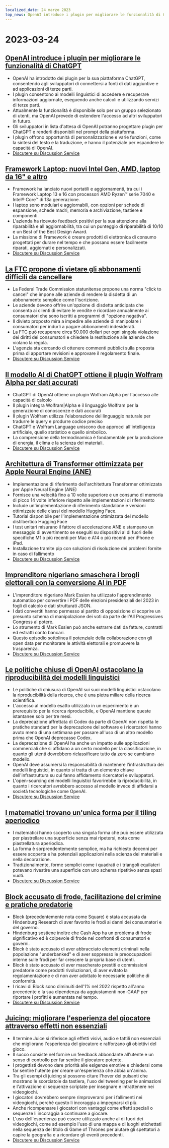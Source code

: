 ```yaml
---
localized_date: 24 marzo 2023
top_news: OpenAI introduce i plugin per migliorare le funzionalità di ChatGPT
---
```


# 2023-03-24

## [OpenAI introduce i plugin per migliorare le funzionalità di ChatGPT](https://openai.com/blog/chatgpt-plugins)

- OpenAI ha introdotto dei plugin per la sua piattaforma ChatGPT, consentendo agli sviluppatori di connettersi a fonti di dati aggiuntive e ad applicazioni di terze parti.
- I plugin consentono ai modelli linguistici di accedere e recuperare informazioni aggiornate, eseguendo anche calcoli e utilizzando servizi di terze parti.
- Attualmente la funzionalità è disponibile solo per un gruppo selezionato di utenti, ma OpenAI prevede di estendere l'accesso ad altri sviluppatori in futuro.
- Gli sviluppatori in lista d'attesa di OpenAI potranno progettare plugin per ChatGPT e renderli disponibili nel prompt della piattaforma.
- I plugin offrono opportunità di personalizzazione e varie funzioni, come la sintesi del testo e la traduzione, e hanno il potenziale per espandere le capacità di OpenAI.
- [Discutere su Discussion Service](http://news.ycombinator.com/item?id=35277677)

## [Framework Laptop: nuovi Intel Gen, AMD, laptop da 16" e altro](https://frame.work/)

- Framework ha lanciato nuovi portatili e aggiornamenti, tra cui i Framework Laptop 13 e 16 con processori AMD Ryzen™ serie 7040 e Intel® Core™ di 13a generazione.
- I laptop sono modulari e aggiornabili, con opzioni per schede di espansione, schede madri, memoria e archiviazione, tastiere e componenti.
- L'azienda ha ricevuto feedback positivi per la sua attenzione alla riparabilità e all'aggiornabilità, tra cui un punteggio di riparabilità di 10/10 e un Best of the Best Design Award.
- La missione di Framework è creare prodotti di elettronica di consumo progettati per durare nel tempo e che possano essere facilmente riparati, aggiornati e personalizzati.
- [Discutere su Discussion Service](http://news.ycombinator.com/item?id=35277660)

## [La FTC propone di vietare gli abbonamenti difficili da cancellare](https://www.theverge.com/2023/3/23/23652373/ftc-click-to-cancel-subscription-service-dark-patterns-ban)

- La Federal Trade Commission statunitense propone una norma "click to cancel" che impone alle aziende di rendere la disdetta di un abbonamento semplice come l'iscrizione.
- Le aziende devono offrire un'opzione di disdetta anticipata che consenta ai clienti di evitare le vendite e ricordare annualmente ai consumatori che sono iscritti a programmi di "opzione negativa".
- Il divieto proposto mira a impedire alle aziende di manipolare i consumatori per indurli a pagare abbonamenti indesiderati.
- La FTC può recuperare circa 50.000 dollari per ogni singola violazione dei diritti dei consumatori e chiedere la restituzione alle aziende che violano la regola.
- L'agenzia sta cercando di ottenere commenti pubblici sulla proposta prima di apportare revisioni e approvare il regolamento finale.
- [Discutere su Discussion Service](http://news.ycombinator.com/item?id=35274519)

## [Il modello AI di ChatGPT ottiene il plugin Wolfram Alpha per dati accurati](https://writings.stephenwolfram.com/2023/03/chatgpt-gets-its-wolfram-superpowers/)

- ChatGPT di OpenAI ottiene un plugin Wolfram Alpha per l'accesso alle capacità di calcolo
- Il plugin integra Wolfram|Alpha e il linguaggio Wolfram per la generazione di conoscenze e dati accurati
- Il plugin Wolfram utilizza l'elaborazione del linguaggio naturale per tradurre le query e produrre codice preciso
- ChatGPT e Wolfram Language uniscono due approcci all'intelligenza artificiale, quello statistico e quello simbolico.
- La comprensione della termodinamica è fondamentale per la produzione di energia, il clima e la scienza dei materiali.
- [Discutere su Discussion Service](http://news.ycombinator.com/item?id=35277925)

## [Architettura di Transformer ottimizzata per Apple Neural Engine (ANE)](https://github.com/apple/ml-ane-transformers)

- Implementazione di riferimento dell'architettura Transformer ottimizzata per Apple Neural Engine (ANE)
- Fornisce una velocità fino a 10 volte superiore e un consumo di memoria di picco 14 volte inferiore rispetto alle implementazioni di riferimento
- Include un'implementazione di riferimento standalone e versioni ottimizzate delle classi del modello Hugging Face.
- Tutorial disponibile per l'implementazione ottimizzata del modello distilbertico Hugging Face
- I test unitari misurano il fattore di accelerazione ANE e stampano un messaggio di avvertimento se eseguiti su dispositivi al di fuori delle specifiche M1 o più recenti per Mac e A14 o più recenti per iPhone e iPad.
- Installazione tramite pip con soluzioni di risoluzione dei problemi fornite in caso di fallimento
- [Discutere su Discussion Service](http://news.ycombinator.com/item?id=35282325)

## [Imprenditore nigeriano smaschera i brogli elettorali con la conversione AI in PDF](https://markessien.com/posts/drama_of_transcription/)

- L'imprenditore nigeriano Mark Essien ha utilizzato l'apprendimento automatico per convertire i PDF delle elezioni presidenziali del 2023 in fogli di calcolo e dati strutturati JSON.
- I dati convertiti hanno permesso al partito di opposizione di scoprire un presunto schema di manipolazione dei voti da parte dell'All Progressives Congress al potere.
- Lo strumento di Mark Essien può anche estrarre dati da fatture, contratti ed estratti conto bancari.
- Questo episodio sottolinea il potenziale della collaborazione con gli open data per monitorare le attività elettorali e promuovere la trasparenza.
- [Discutere su Discussion Service](http://news.ycombinator.com/item?id=35272227)

## [Le politiche chiuse di OpenAI ostacolano la riproducibilità dei modelli linguistici](https://aisnakeoil.substack.com/p/openais-policies-hinder-reproducible)

- Le politiche di chiusura di OpenAI sui suoi modelli linguistici ostacolano la riproducibilità della ricerca, che è una pietra miliare della ricerca scientifica.
- L'accesso al modello esatto utilizzato in un esperimento è un prerequisito per la ricerca riproducibile, e OpenAI mantiene queste istantanee solo per tre mesi.
- La deprecazione affrettata di Codex da parte di OpenAI non rispetta le pratiche standard per la deprecazione del software e i ricercatori hanno avuto meno di una settimana per passare all'uso di un altro modello prima che OpenAI deprecasse Codex.
- La deprecazione di OpenAI ha anche un impatto sulle applicazioni commerciali che si affidano a un certo modello per la classificazione, in quanto gli utenti dovrebbero riclassificare tutto da zero se cambiano modello.
- OpenAI deve assumersi la responsabilità di mantenere l'infrastruttura dei modelli linguistici, in quanto si tratta di un elemento chiave dell'infrastruttura su cui fanno affidamento ricercatori e sviluppatori.
- L'open-sourcing dei modelli linguistici favorirebbe la riproducibilità, in quanto i ricercatori avrebbero accesso al modello invece di affidarsi a società tecnologiche come OpenAI.
- [Discutere su Discussion Service](http://news.ycombinator.com/item?id=35269304)

## [I matematici trovano un'unica forma per il tiling aperiodico](https://www.newscientist.com/article/2365363-mathematicians-discover-shape-that-can-tile-a-wall-and-never-repeat/)

- I matematici hanno scoperto una singola forma che può essere utilizzata per piastrellare una superficie senza mai ripetersi, nota come piastrellatura aperiodica.
- La forma è sorprendentemente semplice, ma ha richiesto decenni per essere scoperta e ha potenziali applicazioni nella scienza dei materiali e nella decorazione.
- Tradizionalmente, forme semplici come i quadrati e i triangoli equilateri potevano rivestire una superficie con uno schema ripetitivo senza spazi vuoti.
- [Discutere su Discussion Service](http://news.ycombinator.com/item?id=35273707)

## [Block accusato di frode, facilitazione del crimine e pratiche predatorie](https://hindenburgresearch.com/block/)

- Block (precedentemente nota come Square) è stata accusata da Hindenburg Research di aver favorito le frodi ai danni dei consumatori e del governo.
- Hindenburg sostiene inoltre che Cash App ha un problema di frode significativo ed è colpevole di frode nei confronti di consumatori e governi.
- Block è stato accusato di aver abbracciato elementi criminali nella popolazione "underbanked" e di aver soppresso le preoccupazioni interne sulle frodi per far crescere la propria base di utenti.
- Block è stato accusato di aver mascherato prestiti e commissioni predatorie come prodotti rivoluzionari, di aver evitato la regolamentazione e di non aver adottato le necessarie politiche di conformità.
- I ricavi di Block sono diminuiti dell'1% nel 2022 rispetto all'anno precedente e la sua dipendenza da aggiustamenti non-GAAP per riportare i profitti è aumentata nel tempo.
- [Discutere su Discussion Service](http://news.ycombinator.com/item?id=35273782)

## [Juicing: migliorare l'esperienza del giocatore attraverso effetti non essenziali](https://garden.bradwoods.io/notes/design/juice)

- Il termine Juice si riferisce agli effetti visivi, audio e tattili non essenziali che migliorano l'esperienza del giocatore e rafforzano gli obiettivi del gioco.
- Il succo consiste nel fornire un feedback abbondante all'utente e un senso di controllo per far sentire il giocatore potente.
- I progettisti devono dare priorità alle esigenze emotive e chiedersi come far sentire l'utente per creare un'esperienza che abbia un'anima.
- Tra gli esempi di juicing si possono citare l'hover dei pulsanti che mostrano le scorciatoie da tastiera, l'uso del tweening per le animazioni e l'attivazione di sequenze scriptate per insegnare e intrattenere nei videogiochi.
- I giocatori dovrebbero sempre rimproverarsi per i fallimenti nei videogiochi, perché questo li incoraggia a impegnarsi di più.
- Anche ricompensare i giocatori con vantaggi come effetti speciali o sequenze li incoraggia a continuare a giocare.
- L'uso dell'esperienza può essere utilizzato anche al di fuori dei videogiochi, come ad esempio l'uso di una mappa e di luoghi etichettati nella sequenza del titolo di Game of Thrones per aiutare gli spettatori a capire la geografia e a ricordare gli eventi precedenti.
- [Discutere su Discussion Service](http://news.ycombinator.com/item?id=35273139)
